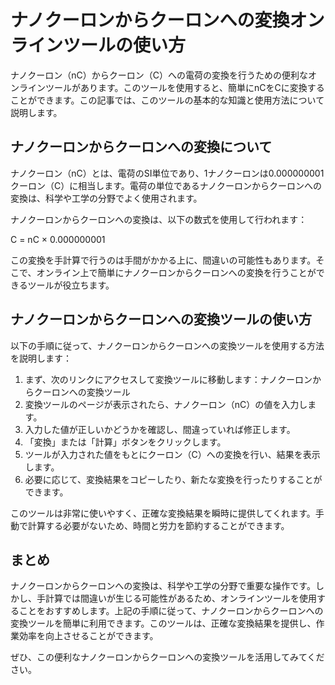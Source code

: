 ナノクーロンからクーロンへの変換オンラインツールの使い方
============================

ナノクーロン（nC）からクーロン（C）への電荷の変換を行うための便利なオンラインツールがあります。このツールを使用すると、簡単にnCをCに変換することができます。この記事では、このツールの基本的な知識と使用方法について説明します。

ナノクーロンからクーロンへの変換について
--------------------

ナノクーロン（nC）とは、電荷のSI単位であり、1ナノクーロンは0.000000001クーロン（C）に相当します。電荷の単位であるナノクーロンからクーロンへの変換は、科学や工学の分野でよく使用されます。

ナノクーロンからクーロンへの変換は、以下の数式を使用して行われます：

C = nC × 0.000000001

この変換を手計算で行うのは手間がかかる上に、間違いの可能性もあります。そこで、オンライン上で簡単にナノクーロンからクーロンへの変換を行うことができるツールが役立ちます。

ナノクーロンからクーロンへの変換ツールの使い方
-----------------------

以下の手順に従って、ナノクーロンからクーロンへの変換ツールを使用する方法を説明します：

1. まず、次のリンクにアクセスして変換ツールに移動します：ナノクーロンからクーロンへの変換ツール
2. 変換ツールのページが表示されたら、ナノクーロン（nC）の値を入力します。
3. 入力した値が正しいかどうかを確認し、間違っていれば修正します。
4. 「変換」または「計算」ボタンをクリックします。
5. ツールが入力された値をもとにクーロン（C）への変換を行い、結果を表示します。
6. 必要に応じて、変換結果をコピーしたり、新たな変換を行ったりすることができます。

このツールは非常に使いやすく、正確な変換結果を瞬時に提供してくれます。手動で計算する必要がないため、時間と労力を節約することができます。

まとめ
---

ナノクーロンからクーロンへの変換は、科学や工学の分野で重要な操作です。しかし、手計算では間違いが生じる可能性があるため、オンラインツールを使用することをおすすめします。上記の手順に従って、ナノクーロンからクーロンへの変換ツールを簡単に利用できます。このツールは、正確な変換結果を提供し、作業効率を向上させることができます。

ぜひ、この便利なナノクーロンからクーロンへの変換ツールを活用してみてください。